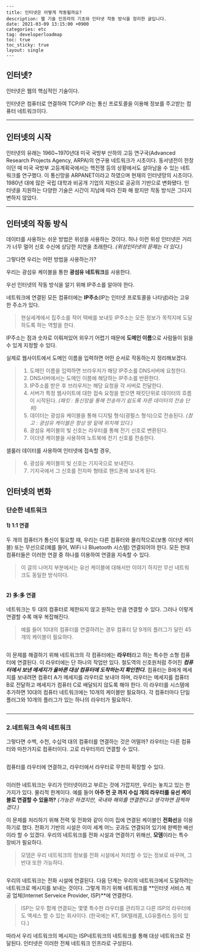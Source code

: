 ```
---
title: 인터넷은 어떻게 작동될까요?
description: 웹 기술 인프라의 기초와 인터넷 작동 방식을 정리한 글입니다.
date: 2021-03-09 13:15:00 +0900
categories: etc
tag: developerloadmap
toc: true
toc_sticky: true
layout: single
---
```

## 인터넷?

인터넷은 웹의 핵심적인 기술이다.   

인터넷은 컴퓨터로 연결하여 TCP/IP 라는 통신 프로토콜을 이용해 정보를 주고받는 컴퓨터 네트워크이다.  



------

## 인터넷의 시작

인터넷의 유래는 1960~1970년대 미국 국방부 산하의 고등 연구국(Advanced Research Projects Agency, ARPA)의 연구용 네트워크가 시초이다.  동서냉전이 한창이던 때 미국 국방부 고등계획국에서는 핵전쟁 등의 상황에서도 살아남을 수 있는 네트워크를 연구했다. 이 통신망을 ARPANET이라고 하였으며 현재의 인터넷망의 시초이다. 1980년 대에 많은 국립 대학과 비공개 기업의 지원으로 공공의 기반으로 변화됐다. 인터넷을 지원하는 다양한 기술은 시간이 지남에 따라 진화 해 왔지만 작동 방식은 그다지 변하지 않았다.  



------

## 인터넷의 작동 방식

데이터를 사용하는 쉬운 방법은 위성을 사용하는 것이다. 허나 이런 위성 인터넷은 거리가 너무 멀어 신호 수신에 상당한 지연을 초래한다. _(위성인터넷의 문제는 더 있다.)_  



그렇다면 우리는 어떤 방법을 사용하는가?

우리는 광섬유 케이블을 통한 **광섬유 네트워크**를 사용한다.  

우선 인터넷의 작동 방식을 알기 위해 IP주소를 알아야 한다.



네트워크에 연결된 모든 컴퓨터에는 **IP주소**(IP는 인터넷 프로토콜을 나타냄)라는 고유한 주소가 있다.

> 현실세계에서 집주소를 적어 택배를 보내듯 IP주소는 모든 정보가 목적지에 도달하도록 하는 역할을 한다.

IP주소는 점과 숫자로 이뤄져있어 외우기 어렵기 때문에 **도메인 이름**으로 사람들이 읽을 수 있게 지정할 수 있다.

실제로 웹사이트에서 도메인 이름을 입력하면 어떤 순서로 작동하는지 정리해보겠다.

>1. 도메인 이름을 입력하면 브라우저가 해당 IP주소를 DNS서버에 요청한다.
>2. DNS서버에서는 도메인 이름에 해당하는 IP주소를 반환한다.
>3. IP주소를 받은 후 브라우저는 해당 요청을 각 서버로 전달한다.
>4. 서버가 특정 웹사이트에 대한 접속 요청을 받으면 패킷단위로 데이터의 흐름이 시작된다.
>   _(패킷 : 통신망을 통해 전송하기 쉽도록 자른 데이터의 전송 단위)_
>5. 데이터는 광섬유 케이블을 통해 디지털 형식(광펄스 형식)으로 전송된다.
>   _(참고 : 광섬유 케이블은 항상 땅 밑에 위치해 있다.)_
>6. 광섬유 케이블의 빛 신호는 라우터를 통해 전기 신호로 변환된다.
>7. 이더넷 케이블을 사용하여 노트북에 전기 신호를 전송한다.

셀룰러 데이터를 사용하여 인터넷에 접속할 경우,

> 6. 광섬유 케이블의 빛 신호는 기지국으로 보내진다.
> 7. 기지국에서 그 신호를 전자파 형태로 핸드폰에 보내게 된다.

  

## 인터넷의 변화

### 단순한 네트워크

#### 1) 1:1 연결

두 개의 컴퓨터가 통신이 필요할 때, 우리는 다른 컴퓨터와 물리적으로(보통 이더넷 케이블) 또는 무선으로(예를 들어, WiFi 나 Bluetooth 시스템) 연결되어야 한다. 모든 현대 컴퓨터들은 이러한 연결 중 하나를 이용하여 연결을 지속할 수 있다.

>이 글의 나머지 부분에서는 유선 케이블에 대해서만 이야기 하지만 무선 네트워크도 동일한 방식이다.

  <p align="center">
    <img src="/images/2021-03-09/internet-schema-1.png" alt="" style="zoom: 100%;" />
</p>

#### 2) 多:多 연결

네트워크는 두 대의 컴퓨터로 제한되지 않고 원하는 만큼 연결할 수 있다. 그러나 이렇게 연결할 수록 매우 복잡해진다.

> 예를 들어 10대의 컴퓨터를 연결하려는 경우 컴퓨터 당 9개의 플러그가 달린 45개의 케이블이 필요하다.

<p align="center">
    <img src="/images/2021-03-09/internet-schema-2.png" alt="" style="zoom: 100%;" />
</p>

이 문제를 해결하기 위해 네트워크의 각 컴퓨터에는 **라우터**라고 하는 특수한 소형 컴퓨터에 연결된다.
이 라우터에는 단 하나의 작업만 있다. 철도역의 신호원처럼 주어진 _**컴퓨터에서 보낸 메세지가 올바른 대상 컴퓨터에 도착하는지 확인한다.**_ 컴퓨터는 B에게 메세지를 보내려면 컴퓨터 A가 메세지를 라우터로 보내야 하며, 라우터는 메세지를 컴퓨터 B로 전달하고 메세지가 컴퓨터 C로 배달되지 않도록 해야 한다. 이 라우터를 시스템에 추가하면 10대의 컴퓨터 네트워크에는 10개의 케이블만 필요하다. 각 컴퓨터마다 단일 플러그와 10개의 플러그가 있는 하나의 라우터가 필요하다.

<p align="center">
    <img src="/images/2021-03-09/internet-schema-3.png" alt="" style="zoom: 100%;" />
</p>

  

------

### 2.네트워크 속의 네트워크

그렇다면 수백, 수천, 수십억 대의 컴퓨터를 연결하는 것은 어떨까? 라우터는 다른 컴퓨터와 마찬가지로 컴퓨터이다. 고로 라우터끼리 연결할 수 있다.

<p align="center">
    <img src="/images/2021-03-09/internet-schema-4.png" alt="" style="zoom: 100%;" />
</p>

컴퓨터를 라우터에 연결하고, 라우터에서 라우터로 무한히 확장할 수 있다.

<p align="center">
    <img src="/images/2021-03-09/internet-schema-5.png" alt="" style="zoom: 100%;" />
</p>

이러한 네트워크는 우리가 인터넷이라고 부르는 것에 가깝지만, 우리는 놓치고 있는 한가지가 있다. 물리적 한계이다. 예를 들어 **아주 먼 곳 까지 수십 개의 라우터를 유선 케이블로 연결할 수 있을까?** _(가능은 하겠지만, 국내와 해외를 연결한다고 생각하면 끔찍하겠다.)_

  

이 문제를 처리하기 위해 전력 및 전화와 같이 이미 집에 연결된 케이블인 **전화선**을 이용하기로 했다. 전화기 기반의 시설은 이미 세계 어느 곳과도 연결되어 있기에 완벽한 배선이라 할 수 있겠다. 우리의 네트워크를 전화 시설과 연결하기 위해선, **모뎀**이라는 특수 장비가 필요하다. 

> 모뎀은 우리 네트워크의 정보를 전화 시설에서 처리할 수 있는 정보로 바꾸며, 그 반대 또한 가능하다.

<p align="center">
    <img src="/images/2021-03-09/internet-schema-6.png" alt="" style="zoom: 100%;" />
</p>

우리의 네트워크는 전화 시설에 연결된다. 다음 단계는 우리의 네트워크에서 도달하려는 네트워크로 메시지를 보내는 것이다. 그렇게 하기 위해 네트워크를 **인터넷 서비스 제공 업체(Internet Serveice Provider, ISP)**에 연결한다.

> ISP는 모두 함께 연결되는 몇몇 특수한 라우터를 관리하고 다른 ISP의 라우터에도 액세스 할 수 있는 회사이다. (한국에는 KT, SK텔레콤, LG유플러스 등이 있다.)

따라서 우리 네트워크의 메시지는 ISP네트워크의 네트워크를 통해 대상 네트워크로 전달된다. 인터넷은 이러한 전체 네트워크 인프라로 구성된다.

<p align="center">
    <img src="/images/2021-03-09/image.png" alt="" style="zoom: 100%;" />
</p>